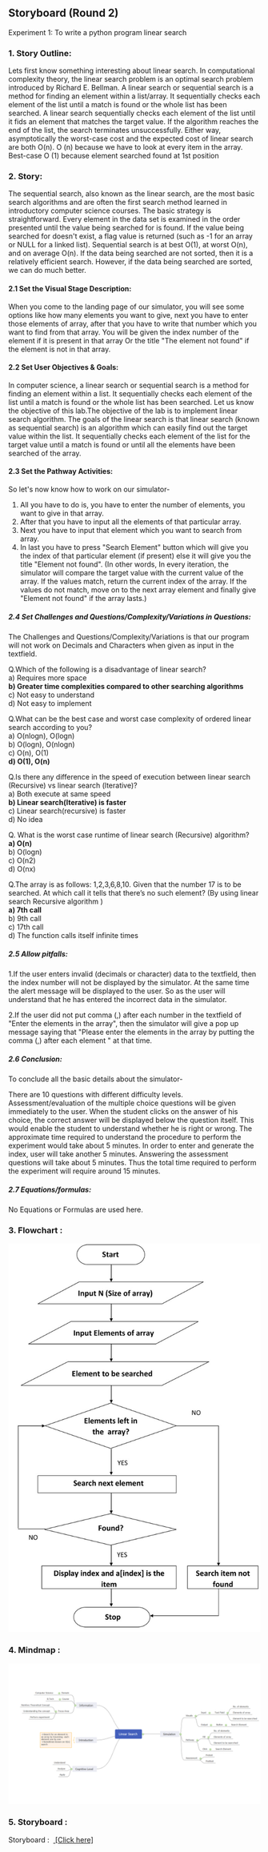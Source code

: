 ## Storyboard (Round 2)
Experiment 1: To write a python program linear search

### 1. Story Outline:

Lets first know something interesting about linear search. In computational complexity theory, the linear search problem is an optimal search problem introduced by Richard E. Bellman. A linear search or sequential search is a method for finding an element within a list/array. It sequentially checks each element of the list until a match is found or the whole list has been searched.
A linear search sequentially checks each element of the list until it fids an element that matches the target value. If the algorithm reaches the end of the list, the search terminates unsuccessfully. Either way, asymptotically the worst-case cost and the expected cost of linear search are both O(n). O (n) because we have to look at every item in the array. Best-case O (1) because element searched found at 1st position 

### 2. Story:

The sequential search, also known as the linear search, are the most basic search algorithms and are often the first search method learned in introductory computer science courses.
The basic strategy is straightforward. Every element in the data set is examined in the order presented until the value being searched for is found. If the value being searched for doesn't exist, a flag value is returned (such as -1 for an array or NULL for a linked list).
Sequential search is at best O(1), at worst O(n), and on average O(n). If the data being searched are not sorted, then it is a relatively efficient search. However, if the data being searched are sorted, we can do much better. 

#### 2.1 Set the Visual Stage Description:

When you come to the landing page of our simulator, you will see some options like how many elements you want to give, next you have to enter those elements of array, after that you have to write that number which you want to find from that array. You will be given the index number of the element if it is present in that array Or the title "The element not found" if the element is not in that array.

#### 2.2 Set User Objectives & Goals:

In computer science, a linear search or sequential search is a method for finding an element within a list. It sequentially checks each element of the list until a match is found or the whole list has been searched.
Let us know the objective of this lab.The objective of the lab is to implement linear search algorithm.
The goals of the linear search is that linear search (known as sequential search) is an algorithm which can easily find out the target value within the list. It sequentially checks each element of the list for the target value until a match is found or until all the elements have been searched of the array.

#### 2.3 Set the Pathway Activities:

So let's now know how to work on our simulator-
1. All you have to do is, you have to enter the number of elements, you want to give in that array.
2. After that you have to input all the elements of that particular array.
3. Next you have to input that element which you want to search from array.
4. In last you have to press "Search Element" button which will give you the index of that particular element (if present) else it will give you the title "Element not found".
(In other words, In every iteration, the simulator will compare the target value with the current value of the array. If the values match, return the current index of the array. If the values do not match, move on to the next array element and finally give "Element not found" if the array lasts.)

##### 2.4 Set Challenges and Questions/Complexity/Variations in Questions:

The Challenges and Questions/Complexity/Variations is that our program will not work on Decimals and Characters when given as input in the textfield.

Q.Which of the following is a disadvantage of linear search?<br>
a) Requires more space<br>
<b>b) Greater time complexities compared to other searching algorithms</b> <br>
c) Not easy to understand<br>
d) Not easy to implement<br>
 
Q.What can be the best case and worst case complexity of ordered linear search according to you?<br>
a) O(nlogn), O(logn)<br>
b) O(logn), O(nlogn)<br>
c) O(n), O(1)<br>
<b>d) O(1), O(n)</b><br>

Q.Is there any difference in the speed of execution between linear search (Recursive) vs linear search (lterative)?<br>
a) Both execute at same speed<br>
<b>b) Linear search(Iterative) is faster</b><br>
c) Linear search(recursive) is faster <br>
d) No idea <br>

Q. What is the worst case runtime of linear search (Recursive) algorithm?<br>
<b>a) O(n)</b><br>
b) O(logn)<br>
c) O(n2)<br>
d) O(nx)<br>
 
Q.The array is as follows: 1,2,3,6,8,10. Given that the number 17 is to be searched. At which call it tells that there’s no such element? (By using linear search Recursive algorithm )<br>
<b>a) 7th call</b><br>
b) 9th call<br>
c) 17th call<br>
d) The function calls itself infinite times<br>

##### 2.5 Allow pitfalls:

1.If the user enters invalid (decimals or character) data to the textfield, then the index number will not be displayed by the simulator. At the same time the alert message will be displayed to the user. So as the user will understand that he has entered the incorrect data in the simulator.

2.If the user did not put comma (,) after each number in the textfield of "Enter the elements in the array", then the simulator will give a pop up message saying that "Please enter the elements in the array by putting the comma (,) after each element " at that time.

##### 2.6 Conclusion:

To conclude all the basic details about the simulator-

There are 10 questions with different difficulty levels. Assessment/evaluation of the multiple choice questions will be given immediately to the user. When the student clicks on the answer of his choice, the correct answer will be displayed below the question itself. This would enable the student to understand whether he is right or wrong. The approximate time required to understand the procedure to perform the experiment would take about 5 minutes. In order to enter and generate the index, user will take another 5 minutes. Answering the assessment questions will take about 5 minutes. Thus the total time required to perform the experiment will require around 15 minutes.

##### 2.7 Equations/formulas:

No Equations or Formulas are used here.

### 3. Flowchart :

<img src="flowchart/flowchart1.jpg"/><br>

### 4. Mindmap :

<img src="mindmap/mindmapfinal.png"/>
 
### 5. Storyboard :

Storyboard : &nbsp;<a href="storyboard/linearsearch.gif"> [Click here]</a>  
